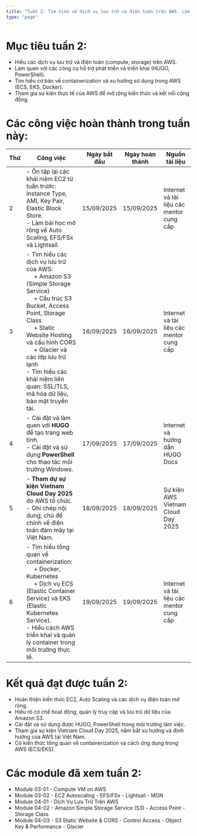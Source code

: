 ```yaml
---
title: "Tuần 2: Tìm hiểu về dịch vụ lưu trữ và điện toán trên AWS. Làm quen với HUGO và các công cụ phát triển liên quan"
type: "page"
---
```


# Mục tiêu tuần 2:

* Hiểu các dịch vụ lưu trữ và điện toán (compute, storage) trên AWS.
* Làm quen với các công cụ hỗ trợ phát triển và triển khai (HUGO, PowerShell).
* Tìm hiểu cơ bản về containerization và xu hướng sử dụng trong AWS (ECS, EKS, Docker).
* Tham gia sự kiện thực tế của AWS để mở rộng kiến thức và kết nối cộng đồng.

# Các công việc hoàn thành trong tuần này:

| Thứ | Công việc                                                                                                                                                                                                                                                                                                                                    | Ngày bắt đầu | Ngày hoàn thành | Nguồn tài liệu                           |
|-----|----------------------------------------------------------------------------------------------------------------------------------------------------------------------------------------------------------------------------------------------------------------------------------------------------------------------------------------------|--------------|-----------------|------------------------------------------|
| 2   | - Ôn tập lại các khái niệm EC2 từ tuần trước: Instance Type, AMI, Key Pair, Elastic Block Store. <br> - Làm bài học mở rộng về Auto Scaling, EFS/FSx và Lightsail.                                                                                                                                                                           | 15/09/2025   | 15/09/2025      | Internet và tài liệu các mentor cung cấp |
| 3   | - Tìm hiểu các dịch vụ lưu trữ của AWS: <br>&emsp; + Amazon S3 (Simple Storage Service) <br>&emsp; + Cấu trúc S3 Bucket, Access Point, Storage Class <br>&emsp; + Static Website Hosting và cấu hình CORS <br>&emsp; + Glacier và các lớp lưu trữ lạnh <br> - Tìm hiểu các khái niệm liên quan: SSL/TLS, mã hóa dữ liệu, bảo mật truyền tải. | 16/09/2025   | 16/09/2025      | Internet và tài liệu các mentor cung cấp |
| 4   | - Cài đặt và làm quen với **HUGO** để tạo trang web tĩnh. <br> - Cài đặt và sử dụng **PowerShell** cho thao tác môi trường Windows.                                                                                                                                                                                                          | 17/09/2025   | 17/09/2025      | Internet và hướng dẫn HUGO Docs          |
| 5   | - **Tham dự sự kiện Vietnam Cloud Day 2025** do AWS tổ chức. <br> - Ghi chép nội dung, chủ đề chính về điện toán đám mây tại Việt Nam.                                                                                                                                                                                                       | 18/09/2025   | 18/09/2025      | Sự kiện AWS Vietnam Cloud Day 2025       |
| 6   | - Tìm hiểu tổng quan về containerization: <br>&emsp; + Docker, Kubernetes <br>&emsp; + Dịch vụ ECS (Elastic Container Service) và EKS (Elastic Kubernetes Service). <br> - Hiểu cách AWS triển khai và quản lý container trong môi trường thực tế.                                                                                           | 19/09/2025   | 19/09/2025      | Internet và tài liệu các mentor cung cấp |

# Kết quả đạt được tuần 2:

* Hoàn thiện kiến thức EC2, Auto Scaling và các dịch vụ điện toán mở rộng.
* Hiểu rõ cơ chế hoạt động, quản lý truy cập và lưu trữ dữ liệu của Amazon S3.
* Cài đặt và sử dụng được HUGO, PowerShell trong môi trường làm việc.
* Tham gia sự kiện Vietnam Cloud Day 2025, nắm bắt xu hướng và định hướng của AWS tại Việt Nam.
* Có kiến thức tổng quan về containerization và cách ứng dụng trong AWS (ECS/EKS).

# Các module đã xem tuần 2:

- Module 03-01 - Compute VM on AWS
- Module 03-02 - EC2 Autoscaling - EFS/FSx - Lightsail - MGN
- Module 04-01 - Dịch Vụ Lưu Trữ Trên AWS
- Module 04-02 - Amazon Simple Storage Service (S3) - Access Point - Storage Class
- Module 04-03 - S3 Static Website & CORS - Control Access - Object Key & Performance - Glacier
